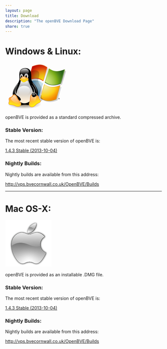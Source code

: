 ```yaml
---
layout: page
title: Download
description: "The openBVE Download Page"
share: true
---
```


# Windows & Linux:

<img src="/images/windows-linux.png" alt="Windows and Linux Icon">

openBVE is provided as a standard compressed archive.

### Stable Version:

The most recent stable version of openBVE is:

<a href="http://vps.bvecornwall.co.uk/OpenBVE/Builds" class="btn btn-info">1.4.3 Stable (2013-10-04)</a>

### Nightly Builds:

Nightly builds are available from this address:

<http://vps.bvecornwall.co.uk/OpenBVE/Builds>

---

# Mac OS-X:

<img src="/images/apple.png" alt="Apple Icon">

openBVE is provided as an installable .DMG file.

### Stable Version:

The most recent stable version of openBVE is:

<a href="http://vps.bvecornwall.co.uk/OpenBVE/Builds" class="btn btn-info">1.4.3 Stable (2013-10-04)</a>

### Nightly Builds:

Nightly builds are available from this address:

<http://vps.bvecornwall.co.uk/OpenBVE/Builds>